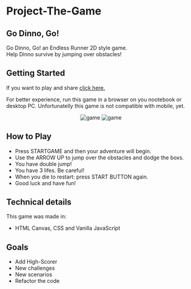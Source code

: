 # Project-The-Game

## Go Dinno, Go!
Go Dinno, Go! an Endless Runner 2D style game. <br>
Help Dinno survive by jumping over obstacles!

## Getting Started
If you want to play and share [click here.](https://robetjunior.github.io/Project-The-Game/)

For better experience, run this game in a browser on you nootebook or desktop PC. Unfortunatelly this game is not compatible with mobile, yet.

<p align="center">
    <img src="printDinno.png" alt="game">
    <img src="printDinno2.png" alt="game">
</p>

## How to Play
- Press STARTGAME and then your adventure will begin.
- Use the ARROW UP to jump  over the obstacles and dodge the boxs.
- You have double jump!
- You have 3 lifes. Be careful!
- When you die to restart: press START BUTTON again.
- Good luck and have fun!


## Technical details
This game was made in:
- HTML Canvas, CSS and Vanilla JavaScript

## Goals
- Add High-Scorer
- New challenges
- New scenarios
- Refactor the code
